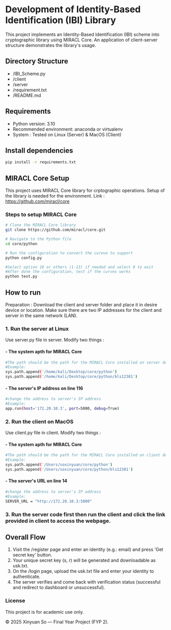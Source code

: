 # Development of Identity-Based Identification (IBI) Library
This project implements an Identity-Based Identification (IBI) scheme into cryptographic library using MIRACL Core. An application of client-server structure demonstrates the library's usage. 

## Directory Structure
- /IBI_Scheme.py
- /client
- /server
- /requirement.txt     
- /README.md

## Requirements
- Python version: 3.10
- Recommended environment: anaconda or virtualenv
- System : Tested on Linux (Server) & MacOS (Client)

## Install dependencies 
```bash
pip install -r requirements.txt
```
## MIRACL Core Setup 
This project uses MIRACL Core library for crptographic operations. Setup of the library is needed for the environment. Link : https://github.com/miracl/core

### Steps to setup MIRACL Core 
```bash
# Clone the MIRACL Core library
git clone https://github.com/miracl/core.git

# Navigate to the Python file 
cd core/python

# Run the configuration to convert the cureve to support
python config.py

#Select option 10 or others (1-13) if needed and select 0 to exit 
#After done the configuration, test if the curves works 
python test.py
```

## How to run 

Preparation : Download the client and server folder and place it in desire device or location. Make sure there are two IP addresses for the client and server in the same network (LAN). 

### 1. Run the server at Linux 
Use server.py file in server. Modify two things : 

#### - The system apth for MIRACL Core
   ```bash
   #The path should be the path for the MIRACL Core installed on server device
   #Example: 
   sys.path.append('/home/kali/Desktop/core/python')
   sys.path.append('/home/kali/Desktop/core/python/bls12381')
   ```
#### - The server's IP address on line 116
   ```bash
   #change the address to server's IP address
   #Example: 
   app.run(host='172.20.10.3', port=5000, debug=True)
   ```
   
### 2. Run the client on MacOS 
Use client.py file in client. Modify two things : 

#### - The system apth for MIRACL Core
   ```bash
   #The path should be the path for the MIRACL Core installed on client device
   #Example: 
   sys.path.append('/Users/soxinyuan/core/python')
   sys.path.append('/Users/soxinyuan/core/python/bls12381')
   ```

#### - The server's URL on line 14
   ```bash
   #change the address to server's IP address
   #Example: 
   SERVER_URL = "http://172.20.10.3:5000"
   ```

### 3. Run the server code first then run the client and click the link provided in client to access the webpage. 

## Overall Flow 

1. Visit the /register page and enter an identity (e.g.: email) and press 'Get secret key' button.
2. Your unique secret key (s, r) will be generated and downloadable as usk.txt.
3. On the /login page, upload the usk.txt file and enter your identity to authenticate.
4. The server verifies and come back with verification status (successful and redirect to dashboard or unsuccessful).

### License

This project is for academic use only.

© 2025 Xinyuan So — Final Year Project (FYP 2).





